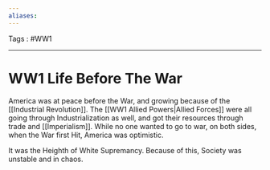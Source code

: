 ```yaml
---
aliases: 
---
```

Tags : #WW1
___
# WW1 Life Before The War
America was at peace before the War, and growing because of the [[Industrial Revolution]]. The [[WW1 Allied Powers|Allied Forces]] were all going through Industrialization as well, and got their resources through trade and [[Imperialism]]. While no one wanted to go to war, on both sides, when the War first Hit, America was optimistic.

It was the Heighth of White Supremancy. Because of this, Society was unstable and in chaos.